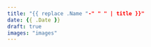 ```yaml
---
title: "{{ replace .Name "-" " " | title }}"
date: {{ .Date }}
draft: true
images: "images"
---
```

